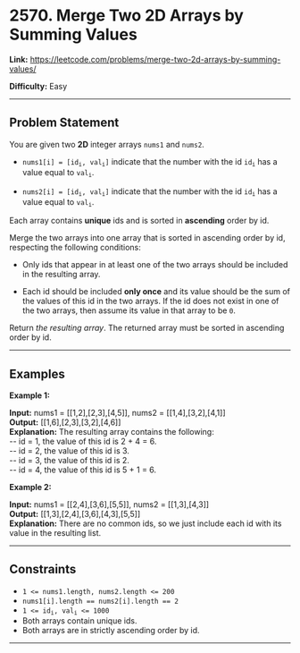 # 2570. Merge Two 2D Arrays by Summing Values

**Link:** https://leetcode.com/problems/merge-two-2d-arrays-by-summing-values/

**Difficulty:** Easy

---

## Problem Statement

You are given two **2D** integer arrays `nums1` and `nums2`.

- <code>nums1[i] = [id<sub>i</sub>, val<sub>i</sub>]</code> indicate that the number with the id <code>id<sub>i</sub></code> has a value equal to <code>val<sub>i</sub></code>.

- <code>nums2[i] = [id<sub>i</sub>, val<sub>i</sub>]</code> indicate that the number with the id <code>id<sub>i</sub></code> has a value equal to <code>val<sub>i</sub></code>.

Each array contains **unique** ids and is sorted in **ascending** order by id.

Merge the two arrays into one array that is sorted in ascending order by id, respecting the following conditions:

- Only ids that appear in at least one of the two arrays should be included in the resulting array.

- Each id should be included **only once** and its value should be the sum of the values of this id in the two arrays. If the id does not exist in one of the two arrays, then assume its value in that array to be `0`.

Return _the resulting array_. The returned array must be sorted in ascending order by id.

---

## Examples

**Example 1:**

**Input:** nums1 = [[1,2],[2,3],[4,5]], nums2 = [[1,4],[3,2],[4,1]] \
**Output:** [[1,6],[2,3],[3,2],[4,6]] \
**Explanation:** The resulting array contains the following: \
-- id = 1, the value of this id is 2 + 4 = 6. \
-- id = 2, the value of this id is 3. \
-- id = 3, the value of this id is 2. \
-- id = 4, the value of this id is 5 + 1 = 6.

**Example 2:**

**Input:** nums1 = [[2,4],[3,6],[5,5]], nums2 = [[1,3],[4,3]] \
**Output:** [[1,3],[2,4],[3,6],[4,3],[5,5]] \
**Explanation:** There are no common ids, so we just include each id with its value in the resulting list.

---

## Constraints

- `1 <= nums1.length, nums2.length <= 200`
- `nums1[i].length == nums2[i].length == 2`
- <code>1 <= id<sub>i</sub>, val<sub>i</sub> <= 1000</code>
- Both arrays contain unique ids.
- Both arrays are in strictly ascending order by id.

---